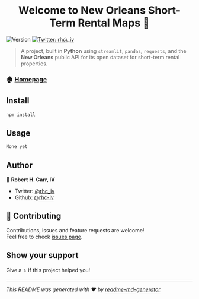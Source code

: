 <h1 align="center">Welcome to New Orleans Short-Term Rental Maps 👋</h1>
<p>
  <img alt="Version" src="https://img.shields.io/badge/version-1.10-blue.svg?cacheSeconds=2592000" />
  <a href="https://twitter.com/rhc\_iv" target="_blank">
    <img alt="Twitter: rhc\_iv" src="https://img.shields.io/twitter/follow/rhc\_iv.svg?style=social" />
  </a>
</p>

> A project, built in **Python** using `streamlit`, `pandas`, `requests`, and the **New Orleans** public API for its open dataset for short-term rental properties.

### 🏠 [Homepage](https://github.com/rhc-iv/nola-str-map)

## Install

```sh
npm install
```

## Usage

```sh
None yet
```

## Author

👤 **Robert H. Carr, IV**

* Twitter: [@rhc\_iv](https://twitter.com/rhc\_iv)
* Github: [@rhc-iv](https://github.com/rhc-iv)

## 🤝 Contributing

Contributions, issues and feature requests are welcome!<br />Feel free to check [issues page](https://github.com/rhc-iv/nola-str-map/issues). 

## Show your support

Give a ⭐️ if this project helped you!

***
_This README was generated with ❤️ by [readme-md-generator](https://github.com/kefranabg/readme-md-generator)_
